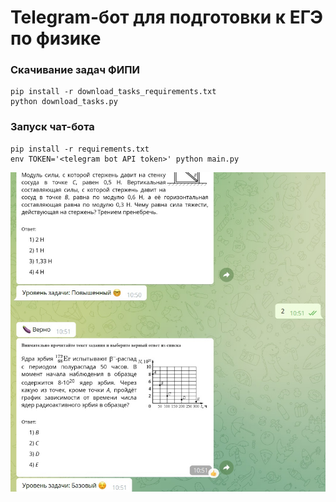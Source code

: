 # Telegram-бот для подготовки к ЕГЭ по физике

### Скачивание задач ФИПИ
```commandline
pip install -r download_tasks_requirements.txt
python download_tasks.py
```

### Запуск чат-бота
```commandline
pip install -r requirements.txt
env TOKEN='<telegram bot API token>' python main.py
```

![Скриншот](screenshot.jpg "Работа чат-бота")